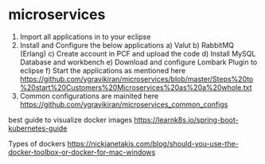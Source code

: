 # microservices
1) Import all applications in to your eclipse
2) Install and Configure the below applications
 a) Valut
 b) RabbitMQ (Erlang)
 c) Create account in PCF and upload the code
 d) Install MySQL Database and workbench
 e) Download and configure Lombark Plugin to eclipse
 f) Start the applications as mentioned here https://github.com/ygravikiran/microservices/blob/master/Steps%20to%20start%20Customers%20Microservices%20as%20a%20whole.txt
3) Common configurations are mainited here https://github.com/ygravikiran/microservices_common_configs

best guide to visualize docker images
https://learnk8s.io/spring-boot-kubernetes-guide

Types of dockers
https://nickjanetakis.com/blog/should-you-use-the-docker-toolbox-or-docker-for-mac-windows
